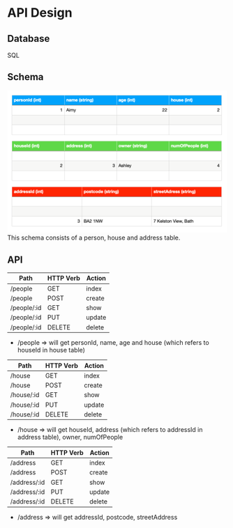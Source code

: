 # API Design

## Database

SQL

## Schema

![schema](<./personid%20(int).png>)
This schema consists of a person, house and address table.

## API

| Path        | HTTP Verb | Action |
| ----------- | --------- | ------ |
| /people     | GET       | index  |
| /people     | POST      | create |
| /people/:id | GET       | show   |
| /people/:id | PUT       | update |
| /people/:id | DELETE    | delete |

- /people => will get personId, name, age and house (which refers to houseId in house table)

| Path       | HTTP Verb | Action |
| ---------- | --------- | ------ |
| /house     | GET       | index  |
| /house     | POST      | create |
| /house/:id | GET       | show   |
| /house/:id | PUT       | update |
| /house/:id | DELETE    | delete |

- /house => will get houseId, address (which refers to addressId in address table), owner, numOfPeople

| Path         | HTTP Verb | Action |
| ------------ | --------- | ------ |
| /address     | GET       | index  |
| /address     | POST      | create |
| /address/:id | GET       | show   |
| /address/:id | PUT       | update |
| /address/:id | DELETE    | delete |

- /address => will get addressId, postcode, streetAddress
